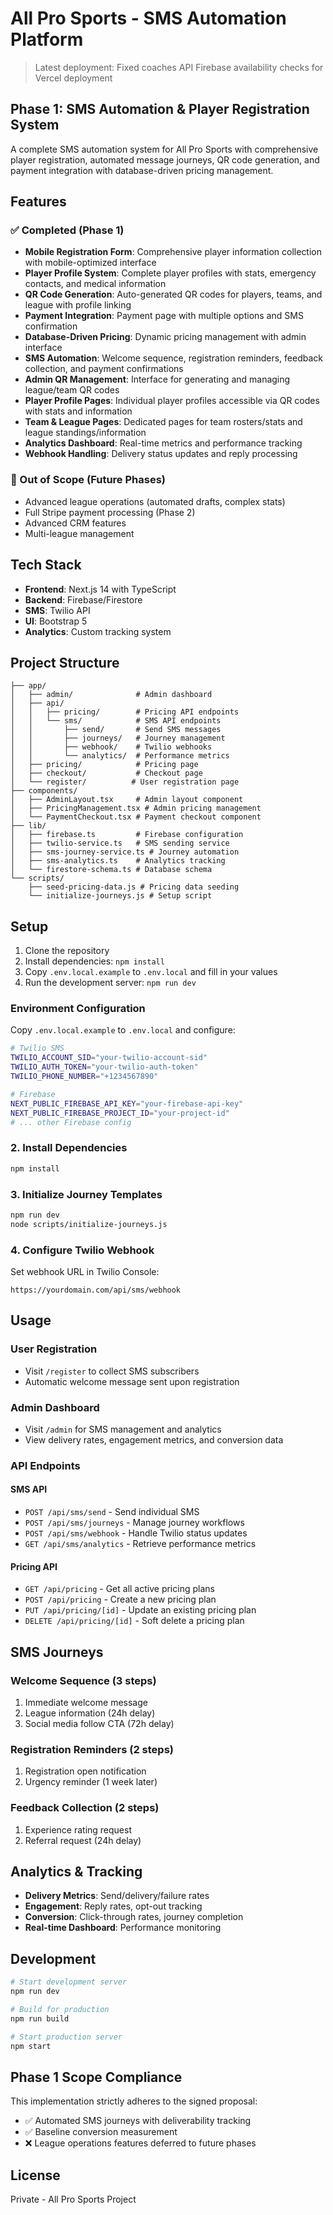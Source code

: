 # All Pro Sports - SMS Automation Platform

> Latest deployment: Fixed coaches API Firebase availability checks for Vercel deployment

## Phase 1: SMS Automation & Player Registration System

A complete SMS automation system for All Pro Sports with comprehensive player registration, automated message journeys, QR code generation, and payment integration with database-driven pricing management.

## Features

### ✅ Completed (Phase 1)
- **Mobile Registration Form**: Comprehensive player information collection with mobile-optimized interface
- **Player Profile System**: Complete player profiles with stats, emergency contacts, and medical information
- **QR Code Generation**: Auto-generated QR codes for players, teams, and league with profile linking
- **Payment Integration**: Payment page with multiple options and SMS confirmation
- **Database-Driven Pricing**: Dynamic pricing management with admin interface
- **SMS Automation**: Welcome sequence, registration reminders, feedback collection, and payment confirmations
- **Admin QR Management**: Interface for generating and managing league/team QR codes
- **Player Profile Pages**: Individual player profiles accessible via QR codes with stats and information
- **Team & League Pages**: Dedicated pages for team rosters/stats and league standings/information
- **Analytics Dashboard**: Real-time metrics and performance tracking
- **Webhook Handling**: Delivery status updates and reply processing

### 🚫 Out of Scope (Future Phases)
- Advanced league operations (automated drafts, complex stats)
- Full Stripe payment processing (Phase 2)
- Advanced CRM features
- Multi-league management

## Tech Stack

- **Frontend**: Next.js 14 with TypeScript
- **Backend**: Firebase/Firestore
- **SMS**: Twilio API
- **UI**: Bootstrap 5
- **Analytics**: Custom tracking system

## Project Structure

```
├── app/
│   ├── admin/              # Admin dashboard
│   ├── api/
│   │   ├── pricing/        # Pricing API endpoints
│   │   └── sms/            # SMS API endpoints
│   │       ├── send/       # Send SMS messages
│   │       ├── journeys/   # Journey management
│   │       ├── webhook/    # Twilio webhooks
│   │       └── analytics/  # Performance metrics
│   ├── pricing/            # Pricing page
│   ├── checkout/           # Checkout page
│   └── register/          # User registration page
├── components/
│   ├── AdminLayout.tsx     # Admin layout component
│   ├── PricingManagement.tsx # Admin pricing management
│   └── PaymentCheckout.tsx # Payment checkout component
├── lib/
│   ├── firebase.ts         # Firebase configuration
│   ├── twilio-service.ts   # SMS sending service
│   ├── sms-journey-service.ts # Journey automation
│   ├── sms-analytics.ts    # Analytics tracking
│   └── firestore-schema.ts # Database schema
└── scripts/
    ├── seed-pricing-data.js # Pricing data seeding
    └── initialize-journeys.js # Setup script
```

## Setup

1. Clone the repository
2. Install dependencies: `npm install`
3. Copy `.env.local.example` to `.env.local` and fill in your values
4. Run the development server: `npm run dev`

### Environment Configuration

Copy `.env.local.example` to `.env.local` and configure:

```bash
# Twilio SMS
TWILIO_ACCOUNT_SID="your-twilio-account-sid"
TWILIO_AUTH_TOKEN="your-twilio-auth-token"  
TWILIO_PHONE_NUMBER="+1234567890"

# Firebase
NEXT_PUBLIC_FIREBASE_API_KEY="your-firebase-api-key"
NEXT_PUBLIC_FIREBASE_PROJECT_ID="your-project-id"
# ... other Firebase config
```

### 2. Install Dependencies

```bash
npm install
```

### 3. Initialize Journey Templates

```bash
npm run dev
node scripts/initialize-journeys.js
```

### 4. Configure Twilio Webhook

Set webhook URL in Twilio Console:
```
https://yourdomain.com/api/sms/webhook
```

## Usage

### User Registration
- Visit `/register` to collect SMS subscribers
- Automatic welcome message sent upon registration

### Admin Dashboard  
- Visit `/admin` for SMS management and analytics
- View delivery rates, engagement metrics, and conversion data

### API Endpoints

#### SMS API
- `POST /api/sms/send` - Send individual SMS
- `POST /api/sms/journeys` - Manage journey workflows
- `POST /api/sms/webhook` - Handle Twilio status updates
- `GET /api/sms/analytics` - Retrieve performance metrics

#### Pricing API
- `GET /api/pricing` - Get all active pricing plans
- `POST /api/pricing` - Create a new pricing plan
- `PUT /api/pricing/[id]` - Update an existing pricing plan
- `DELETE /api/pricing/[id]` - Soft delete a pricing plan

## SMS Journeys

### Welcome Sequence (3 steps)
1. Immediate welcome message
2. League information (24h delay)
3. Social media follow CTA (72h delay)

### Registration Reminders (2 steps)
1. Registration open notification
2. Urgency reminder (1 week later)

### Feedback Collection (2 steps)
1. Experience rating request
2. Referral request (24h delay)

## Analytics & Tracking

- **Delivery Metrics**: Send/delivery/failure rates
- **Engagement**: Reply rates, opt-out tracking
- **Conversion**: Click-through rates, journey completion
- **Real-time Dashboard**: Performance monitoring

## Development

```bash
# Start development server
npm run dev

# Build for production
npm run build

# Start production server
npm start
```

## Phase 1 Scope Compliance

This implementation strictly adheres to the signed proposal:
- ✅ Automated SMS journeys with deliverability tracking
- ✅ Baseline conversion measurement
- ❌ League operations features deferred to future phases

## License

Private - All Pro Sports Project
